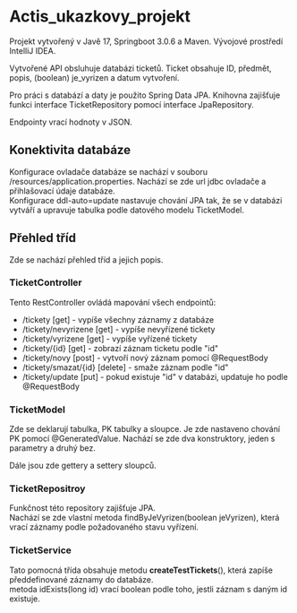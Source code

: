 # Actis_ukazkovy_projekt
Projekt vytvořený v Javě 17, Springboot 3.0.6 a Maven. Vývojové prostředí IntelliJ IDEA.

Vytvořené API obsluhuje databázi ticketů. Ticket obsahuje ID, předmět, popis, (boolean) je_vyrizen a datum vytvoření.

Pro práci s databází a daty je použito Spring Data JPA. Knihovna zajišťuje funkci interface TicketRepository pomocí interface JpaRepository.

Endpointy vrací hodnoty v JSON.

## Konektivita databáze
Konfigurace ovladače databáze se nachází v souboru /resources/application.properties. Nachází se zde url jdbc ovladače a přihlašovací údaje databáze.   
Konfigurace ddl-auto=update nastavuje chování JPA tak, že se v databázi vytváří a upravuje tabulka podle datového modelu TicketModel.


## Přehled tříd
Zde se nachází přehled tříd a jejich popis.

### TicketController
Tento RestController ovládá mapování všech endpointů:
- /tickety [get] - vypíše všechny záznamy z databáze
- /tickety/nevyrizene [get] - vypíše nevyřízené tickety
- /tickety/vyrizene [get] - vypíše vyřízené tickety
- /tickety/{id} [get] - zobrazí záznam ticketu podle "id"
- /tickety/novy [post] - vytvoří nový záznam pomocí @RequestBody
- /tickety/smazat/{id} [delete] - smaže záznam podle "id"
- /tickety/update [put] - pokud existuje "id" v databázi, updatuje ho podle @RequestBody

### TicketModel
Zde se deklarují tabulka, PK tabulky a sloupce. Je zde nastaveno chování PK pomocí @GeneratedValue. Nachází se zde dva konstruktory, jeden s parametry a druhý bez.

Dále jsou zde gettery a settery sloupců.

### TicketRepositroy
Funkčnost této repository zajišťuje JPA.  
Nachází se zde vlastní metoda findByJeVyrizen(boolean jeVyrizen), která vrací záznamy podle požadovaného stavu vyřízení.

### TicketService
Tato pomocná třída obsahuje metodu **createTestTickets**(), která zapíše předdefinované záznamy do databáze.  
metoda idExists(long id) vrací boolean podle toho, jestli záznam s daným id existuje.  
